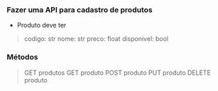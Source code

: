 ### Fazer uma API para cadastro de produtos 
- Produto deve ter
> codigo: str
> nome: str
> preco: float
> disponivel: bool

### Métodos
> GET produtos
> GET produto
> POST produto
> PUT produto
> DELETE produto